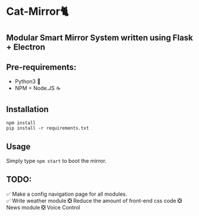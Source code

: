 # Cat-Mirror🐈
## Modular Smart Mirror System written using Flask + Electron

## Pre-requirements:
- Python3 🐍
- NPM + Node.JS ☕

## Installation
    npm install
    pip install -r requirements.txt

## Usage
Simply type `npm start` to boot the mirror.

## TODO:
✅ Make a config navigation page for all modules.  
✅ Write weather module
❎ Reduce the amount of front-end css code
❎ News module
❎ Voice Control